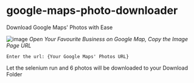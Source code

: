 # google-maps-photo-downloader
Download Google Maps' Photos with Ease

![image](https://github.com/cjzhi98/google-maps-photo-downloader/assets/57288552/10a6b909-2ee7-487e-8112-80e464cee694)
*Open Your Favourite Business on Google Map, Copy the Image Page URL*

```
Enter the url: {Your Google Maps' Photos URL}
```

Let the selenium run and 6 photos will be downloaded to your Download Folder
